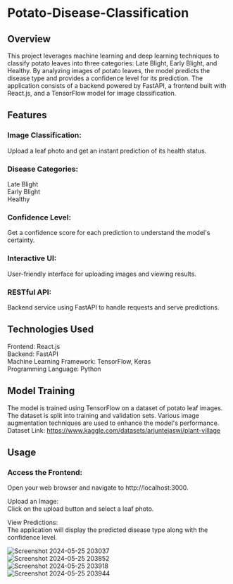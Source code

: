 # Potato-Disease-Classification

## Overview

This project leverages machine learning and deep learning techniques to classify potato leaves into three categories: Late Blight, Early Blight, and Healthy. By analyzing images of potato leaves, the model predicts the disease type and provides a confidence level for its prediction. The application consists of a backend powered by FastAPI, a frontend built with React.js, and a TensorFlow model for image classification.

## Features

### Image Classification:
Upload a leaf photo and get an instant prediction of its health status.

### Disease Categories:
 Late Blight  
 Early Blight  
 Healthy  
 
### Confidence Level: 
Get a confidence score for each prediction to understand the model's certainty.

### Interactive UI: 
User-friendly interface for uploading images and viewing results.

### RESTful API: 
Backend service using FastAPI to handle requests and serve predictions.

## Technologies Used
Frontend: React.js   
Backend: FastAPI  
Machine Learning Framework: TensorFlow, Keras  
Programming Language: Python

## Model Training
The model is trained using TensorFlow on a dataset of potato leaf images. The dataset is split into training and validation sets. Various image augmentation techniques are used to enhance the model's performance.  
Dataset Link: https://www.kaggle.com/datasets/arjuntejaswi/plant-village

## Usage

### Access the Frontend:

Open your web browser and navigate to http://localhost:3000.  

Upload an Image:  
Click on the upload button and select a leaf photo.  

View Predictions:  
The application will display the predicted disease type along with the confidence level.  

![Screenshot 2024-05-25 203037](https://github.com/Husniahmed10/Potato-Disease-Classification/assets/141121519/76185cc8-8c3b-427c-bcf3-9a9a4c965701)  
![Screenshot 2024-05-25 203852](https://github.com/Husniahmed10/Potato-Disease-Classification/assets/141121519/c263b53d-3633-4544-95ce-614e1d292b64)  
![Screenshot 2024-05-25 203918](https://github.com/Husniahmed10/Potato-Disease-Classification/assets/141121519/a96bef5b-6aed-4061-bf5b-7d2ba46c888a)   
![Screenshot 2024-05-25 203944](https://github.com/Husniahmed10/Potato-Disease-Classification/assets/141121519/4fe7c17e-c84d-4944-a3f6-f9c01f64d755)





